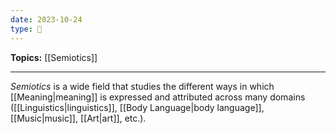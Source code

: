 ```yaml
---
date: 2023-10-24
type: 🧠
---
```


**Topics:** [[Semiotics]]

---

_Semiotics_ is a wide field that studies the different ways in which [[Meaning|meaning]] is expressed and attributed across many domains ([[Linguistics|linguistics]], [[Body Language|body language]], [[Music|music]], [[Art|art]], etc.).
